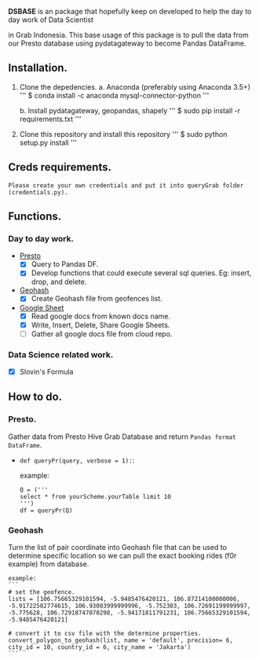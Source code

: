 **DSBASE** is an package that hopefully keep on developed to help the day to day work of Data Scientist 

in Grab Indonesia. This base usage of this package is to pull the data from our Presto database using 
pydatagateway to become Pandas DataFrame.

## Installation.

1. Clone the depedencies.
	a. Anaconda (preferably using Anaconda 3.5+)
	'''
	$ conda install -c anaconda mysql-connector-python
	'''

	b. Install pydatagateway, geopandas, shapely
	'''
	$ sudo pip install -r requirements.txt
	'''

2. Clone this repository and install this repository
	'''
	$ sudo python setup.py install
	'''

## Creds requirements.

	Please create your own credentials and put it into queryGrab folder (credentials.py).


## Functions.

### Day to day work.

- [Presto](#1-presto)
	- [x] Query to Pandas DF.
	- [x] Develop functions that could execute several sql queries. Eg: insert, drop, and delete.
- [Geohash](#2-geohash)
	- [x] Create Geohash file from geofences list.
- [Google Sheet](#3-google-sheet)
	- [x] Read google docs from known docs name.
	- [x] Write, Insert, Delete, Share Google Sheets.
	- [ ] Gather all google docs file from cloud repo.

### Data Science related work.

- [x] Slovin's Formula


## How to do.

### Presto.
Gather data from Presto Hive Grab Database and return `Pandas format DataFrame`.

- `def queryPr(query, verbose = 1):`: 

	example:
	```
	Q = ('''
	select * from yourScheme.yourTable limit 10
	''')
	df = queryPr(Q)
	```

### Geohash
Turn the list of pair coordinate into Geohash file that can be used to determine specific location so we can pull the exact 
booking rides (f0r example) from database.

	example:
	```
	# set the geofence.
	lists = [106.75665329101594, -5.9485476420121, 106.87214100000006, -5.91722502774615, 106.93003999999996, -5.752303, 106.72691199999997, -5.775628, 106.72918747070298, -5.94171811791231, 106.75665329101594, -5.9485476420121]

	# convert it to csv file with the determine properties.
	convert_polygon_to_geohash(list, name = 'default', precision= 6, city_id = 10, country_id = 6, city_name = 'Jakarta')
	```


